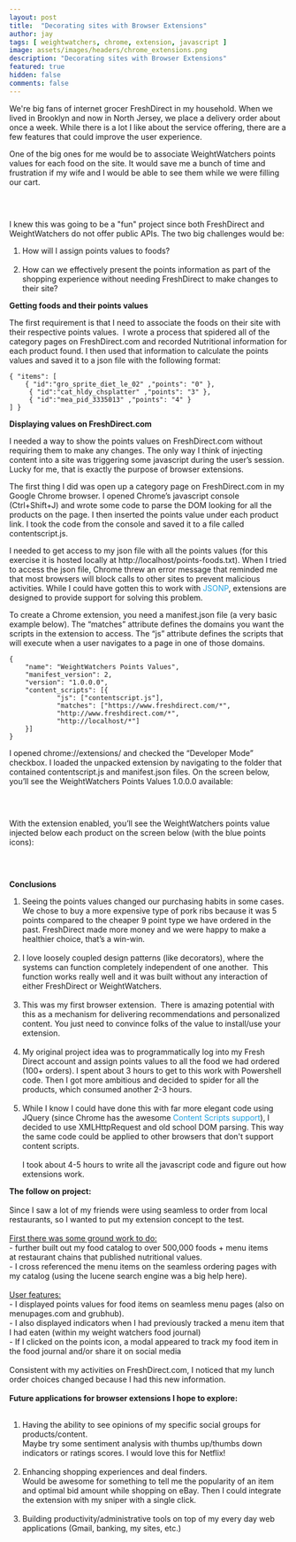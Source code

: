 ```yaml
---
layout: post
title:  "Decorating sites with Browser Extensions"
author: jay
tags: [ weightwatchers, chrome, extension, javascript ]
image: assets/images/headers/chrome_extensions.png
description: "Decorating sites with Browser Extensions"
featured: true
hidden: false
comments: false
---
```


<p>We're big fans of internet grocer FreshDirect in my household. When we lived in Brooklyn and now in North Jersey, we place a delivery order about once a week. While there is a lot I like about the service offering, there are a few features that could improve the user experience.</p>
<p>One of the big ones for me would be to associate WeightWatchers points values for each food on the site. It would save me a bunch of time and frustration if my wife and I would be able to see them while we were filling our cart.&nbsp;</p>
<p><img src="{{ site.baseurl }}/assets/images/ww_fd.gif" alt="" /></p>
<p>&nbsp;</p>
<p>I knew this was going to be a "fun" project since both FreshDirect and WeightWatchers do not offer public APIs. The two big challenges would be:</p>
<ol>
<li>How will I assign points values to foods?<br style="margin: 0px; padding: 0px;" /><br style="margin: 0px; padding: 0px;" /></li>
<li>How can we effectively present the points information as part of the shopping experience without needing FreshDirect to make changes to their site?</li>
</ol>
<p><strong style="margin: 0px; padding: 0px;">Getting foods and their points values</strong></p>
<p>The first requirement is that I need to associate the foods on their site with their respective points values. &nbsp;I wrote a process that spidered all of the category pages on FreshDirect.com and recorded Nutritional information for each product found. I then used that information to calculate the points values and saved it to a json file with the following format:</p>


    { "items": [
        { "id":"gro_sprite_diet_le_02" ,"points": "0" },
         { "id":"cat_hldy_chsplatter" ,"points": "3" }, 
         { "id":"mea_pid_3335013" ,"points": "4" } 
    ] }
<p><strong style="margin: 0px; padding: 0px;">Displaying values on FreshDirect.com</strong></p>
<p>I needed a way to show the points values on FreshDirect.com without requiring them to make any changes. The only way I think of injecting content into a site was triggering some javascript during the user&rsquo;s session. Lucky for me, that is exactly the purpose of browser extensions.</p>
<p>The first thing I did was open up a category page on FreshDirect.com in my Google Chrome browser. I opened Chrome&rsquo;s javascript console (Ctrl+Shift+J) and wrote some code to parse the DOM looking for all the products on the page. I then inserted the points value under each product link. I took the code from the console and saved it to a file called contentscript.js.</p>
<p>I needed to get access to my json file with all the points values (for this exercise it is hosted locally at http://localhost/points-foods.txt). When I tried to access the json file, Chrome threw an error message that reminded me that most browsers will block calls to other sites to prevent malicious activities. While I could have gotten this to work with&nbsp;<a style="margin: 0px; padding: 0px; text-decoration: none; color: #1fa2e1;" href="http://en.wikipedia.org/wiki/JSONP" target="_blank">JSONP</a>, extensions are designed to provide support for solving this problem.</p>
<p>To create a Chrome extension, you need a manifest.json file (a very basic example below). The &ldquo;matches&rdquo; attribute defines the domains you want the scripts in the extension to access. The &ldquo;js&rdquo; attribute defines the scripts that will execute when a user navigates to a page in one of those domains.</p>

    {
        "name": "WeightWatchers Points Values",
        "manifest_version": 2,
        "version": "1.0.0.0",
        "content_scripts": [{
                "js": ["contentscript.js"],
                "matches": ["https://www.freshdirect.com/*",
                "http://www.freshdirect.com/*",
                "http://localhost/*"]
        }]
    }


<p>I opened chrome://extensions/ and checked the &ldquo;Developer Mode&rdquo; checkbox. I loaded the unpacked extension by navigating to the folder that contained contentscript.js and manifest.json files. On the screen below, you&rsquo;ll see the WeightWatchers Points Values 1.0.0.0 available:&nbsp;</p>

<p><img src="{{ site.baseurl }}/assets/images/extensions.gif" alt="" /></p>
<p>&nbsp;</p>
<p>With the extension enabled, you&rsquo;ll see the WeightWatchers points value injected below each product on the screen below&nbsp;(with the blue points icons):</p>

<p><img src="{{ site.baseurl }}/assets/images/fresh_direct.gif" alt="" /></p>
<p>&nbsp;</p>
<p><strong style="margin: 0px; padding: 0px;">Conclusions</strong></p>
<ol>
<li>Seeing the points values changed our purchasing habits in some cases. We chose to buy a more expensive type of pork ribs because it was 5 points compared to the cheaper 9 point type we have ordered in the past. FreshDirect made more money and we were happy to make a healthier choice, that&rsquo;s a win-win.<br style="margin: 0px; padding: 0px;" /><br style="margin: 0px; padding: 0px;" /></li>
<li>I love loosely coupled design patterns (like decorators), where the systems can function completely independent of one another. &nbsp;This function works really well and it was built without any interaction of either FreshDirect or WeightWatchers.<br style="margin: 0px; padding: 0px;" /><br style="margin: 0px; padding: 0px;" /></li>
<li>This was my first browser extension. &nbsp;There is amazing potential with this as a mechanism for delivering recommendations and personalized content. You just need to convince folks of the value to install/use your extension.<br style="margin: 0px; padding: 0px;" /><br style="margin: 0px; padding: 0px;" /></li>
<li>My original project idea was to programmatically log into my Fresh Direct account and assign points values to all the food we had ordered (100+ orders). I spent about 3 hours to get to this work with Powershell code. Then I got more ambitious and decided to spider for all the products, which consumed another 2-3 hours.<br style="margin: 0px; padding: 0px;" /><br style="margin: 0px; padding: 0px;" /></li>
<li>While I know I could have done this with far more elegant code using JQuery (since Chrome has the awesome&nbsp;<a style="margin: 0px; padding: 0px; text-decoration: none; color: #1fa2e1;" href="http://developer.chrome.com/extensions/content_scripts.html" target="_blank">Content Scripts support</a>), I decided to use XMLHttpRequest and old school DOM parsing. This way the same code could be applied to other browsers that don't support content scripts.&nbsp;<br style="margin: 0px; padding: 0px;" /><br style="margin: 0px; padding: 0px;" />I took about 4-5 hours to write all the javascript code and figure out how extensions work.</li>
</ol>
<div><strong><span><span>The follow on project:</span></span></strong></div>
<div><span><span><br /></span></span></div>
<div><span><span>Since I saw a lot of my friends were using seamless to order from local restaurants, so I wanted to put my extension concept to the test.</span></span></div>
<div>&nbsp;</div>
<div><span style="text-decoration: underline;"><span><span>First there was some ground work to do:</span></span></span></div>
<div><span><span>- further built out my food catalog to over 500,000 foods + menu items at&nbsp;</span></span><span">restaurant chains</span><span><span>&nbsp;that published nutritional values.</span></span></div>
<div><span><span>- I cross referenced the menu items on the seamless ordering pages with my catalog (using the lucene search engine was a big help here).</span></span></div>
<div><span><span><br /></span></span></div>
<div><span style="text-decoration: underline;"><span><span>User features:</span></span></span></div>
<div><span><span>- I displayed points values for food items on seamless menu pages (also on menupages.com and grubhub).</span></span></div>
<div><span><span>- I also displayed indicators when I had previously tracked a menu item that I had eaten (within my weight watchers food journal)</span></span></div>
<div><span><span>- If I clicked on the points icon, a modal appeared to track my food item in the food journal and/or share it on social media</span></span></div>
<div><span><span>&nbsp;</span></span></div>
<div><span><span>Consistent with my activities on FreshDirect.com, I noticed that my lunch order choices changed because I had this new information.&nbsp;</span></span></div>
<div>
<div>&nbsp;</div>
<div><strong><span><span>Future applications for browser extensions I hope to explore:</span></span></strong></div>
<div><span><span><br /></span></span></div>
<div><ol>
<li>Having the ability to see opinions of my specific social groups for products/content. <br />Maybe try some sentiment analysis with thumbs up/thumbs down indicators or ratings scores. I would love this for Netflix!<br /><br /></li>
<li>Enhancing shopping experiences and deal finders. <br />Would be awesome for something to tell me the popularity of an item and optimal bid amount while shopping on eBay. Then I could integrate the extension with my sniper with a single click.<br /><br /></li>
<li>Building productivity/administrative tools on top of my every day web applications (Gmail, banking, my sites, etc.)</li>
</ol></div>
<div>&nbsp;</div>